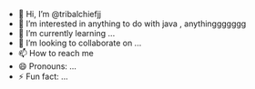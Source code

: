 - 👋 Hi, I’m @tribalchiefjj
- 👀 I’m interested in anything to do with java , anythinggggggg
- 🌱 I’m currently learning ...
- 💞️ I’m looking to collaborate on ...
- 📫 How to reach me 
- 😄 Pronouns: ...
- ⚡ Fun fact: ...

<!---
tribalchiefjj/tribalchiefjj is a ✨ special ✨ repository because its `README.md` (this file) appears on your GitHub profile.
You can click the Preview link to take a look at your changes.
--->
